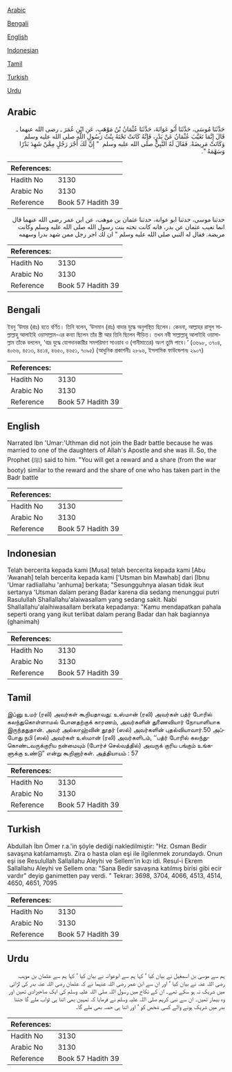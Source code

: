 [Arabic](#arabic)

[Bengali](#bengali)

[English](#english)

[Indonesian](#indonesian)

[Tamil](#tamil)

[Turkish](#turkish)

[Urdu](#urdu)

## Arabic


<div dir="rtl" lang="ar" style={{fontSize:'larger',backgroundColor:'#f8f9fa',padding:20}}>
حَدَّثَنَا مُوسَى، حَدَّثَنَا أَبُو عَوَانَةَ، حَدَّثَنَا عُثْمَانُ بْنُ مَوْهَبٍ، عَنِ ابْنِ عُمَرَ ـ رضى الله عنهما ـ قَالَ إِنَّمَا تَغَيَّبَ عُثْمَانُ عَنْ بَدْرٍ، فَإِنَّهُ كَانَتْ تَحْتَهُ بِنْتُ رَسُولِ اللَّهِ صلى الله عليه وسلم وَكَانَتْ مَرِيضَةً‏.‏ فَقَالَ لَهُ النَّبِيُّ صلى الله عليه وسلم ‏ "‏ إِنَّ لَكَ أَجْرَ رَجُلٍ مِمَّنْ شَهِدَ بَدْرًا وَسَهْمَهُ ‏"‏‏.‏
</div>
<div style={{backgroundColor:'#f8f9fa',padding:20, marginBottom: 10}}><table> <thead> <tr> <th>References:</th> <th></th> </tr> </thead> <tbody><tr><td>Hadith No</td><td>3130</td></tr><tr><td>Arabic No</td><td>3130</td></tr><tr><td>Reference</td><td>Book 57 Hadith 39</td></tr></tbody></table></div>


<div dir="rtl" lang="ar" style={{fontSize:'larger',backgroundColor:'#f8f9fa',padding:20}}>
حدثنا موسى، حدثنا ابو عوانة، حدثنا عثمان بن موهب، عن ابن عمر رضى الله عنهما قال انما تغيب عثمان عن بدر، فانه كانت تحته بنت رسول الله صلى الله عليه وسلم وكانت مريضة. فقال له النبي صلى الله عليه وسلم " ان لك اجر رجل ممن شهد بدرا وسهمه
</div>
<div style={{backgroundColor:'#f8f9fa',padding:20, marginBottom: 10}}><table> <thead> <tr> <th>References:</th> <th></th> </tr> </thead> <tbody><tr><td>Hadith No</td><td>3130</td></tr><tr><td>Arabic No</td><td>3130</td></tr><tr><td>Reference</td><td>Book 57 Hadith 39</td></tr></tbody></table></div>

## Bengali


<div dir="ltr" lang="bn" style={{fontSize:'larger',backgroundColor:'#f8f9fa',padding:20}}>
ইবনু ‘উমার (রাঃ) হতে বর্ণিত। তিনি বলেন, ‘উসমান (রাঃ) বাদার যুদ্ধে অনুপস্থিত ছিলেন। কেননা, আল্লাহর রাসূল সাল্লাল্লাহু আলাইহি ওয়াসাল্লাম-এর কন্যা ছিলেন তাঁর স্ত্রী আর তিনি ছিলেন পীড়িত। তখন নবী সাল্লাল্লাহু আলাইহি ওয়াসাল্লাম তাঁকে বললেন, ‘বাদ্র যুদ্ধে যোগদানকারীর সমপরিমাণ সাওয়াব ও (গানীমাতের) অংশ তুমি পাবে।’ (৩৬৯৮, ৩৭০৪, ৪০৬৬, ৪৫১৩, ৪৫১৪, ৪৬৫০, ৪৬৫১, ৭০৯৫) (আধুনিক প্রকাশনীঃ ২৮৯৬, ইসলামিক ফাউন্ডেশনঃ ২৯০৭)
</div>
<div style={{backgroundColor:'#f8f9fa',padding:20, marginBottom: 10}}><table> <thead> <tr> <th>References:</th> <th></th> </tr> </thead> <tbody><tr><td>Hadith No</td><td>3130</td></tr><tr><td>Arabic No</td><td>3130</td></tr><tr><td>Reference</td><td>Book 57 Hadith 39</td></tr></tbody></table></div>

## English


<div dir="ltr" lang="en" style={{fontSize:'larger',backgroundColor:'#f8f9fa',padding:20}}>
Narrated Ibn 'Umar:'Uthman did not join the Badr battle because he was married to one of the daughters of Allah's Apostle and she was ill. So, the Prophet (ﷺ) said to him. "You will get a reward and a share (from the war booty) similar to the reward and the share of one who has taken part in the Badr battle
</div>
<div style={{backgroundColor:'#f8f9fa',padding:20, marginBottom: 10}}><table> <thead> <tr> <th>References:</th> <th></th> </tr> </thead> <tbody><tr><td>Hadith No</td><td>3130</td></tr><tr><td>Arabic No</td><td>3130</td></tr><tr><td>Reference</td><td>Book 57 Hadith 39</td></tr></tbody></table></div>

## Indonesian


<div dir="ltr" lang="id" style={{fontSize:'larger',backgroundColor:'#f8f9fa',padding:20}}>
Telah bercerita kepada kami [Musa] telah bercerita kepada kami [Abu 'Awanah] telah bercerita kepada kami ['Utsman bin Mawhab] dari [Ibnu 'Umar radliallahu 'anhuma] berkata; "Sesungguhnya alasan tidak ikut sertanya 'Utsman dalam perang Badar karena dia sedang menunggui putri Rasulullah Shallallahu'alaiwasallam yang sedang sakit. Nabi Shallallahu'alaihiwasallam berkata kepadanya: "Kamu mendapatkan pahala seperti orang yang ikut terlibat dalam perang Badar dan hak bagiannya (ghanimah)
</div>
<div style={{backgroundColor:'#f8f9fa',padding:20, marginBottom: 10}}><table> <thead> <tr> <th>References:</th> <th></th> </tr> </thead> <tbody><tr><td>Hadith No</td><td>3130</td></tr><tr><td>Arabic No</td><td>3130</td></tr><tr><td>Reference</td><td>Book 57 Hadith 39</td></tr></tbody></table></div>

## Tamil


<div dir="ltr" lang="ta" style={{fontSize:'larger',backgroundColor:'#f8f9fa',padding:20}}>
இப்னு உமர் (ரலி) அவர்கள் கூறியதாவது: உஸ்மான் (ரலி) அவர்கள் பத்ர் போரில் கலந்துகொள்ளாமல் போனதற்குக் காரணம், அவர்களின் துணைவியார் நோயாளியாக இருந்ததுதான். அவர் அல்லாஹ்வின் தூதர் (ஸல்) அவர்களின் புதல்வியாவார்.50 அப்போது நபி (ஸல்) அவர்கள் உஸ்மான் (ரலி) அவர்களிடம், ‘‘பத்ர் போரில் கலந்துகொண்டவருக்குரிய நன்மையும் (போர்ச் செல்வத்தில்) அவருக் குரிய பங்கும் உங்களுக்கு உண்டு” என்று கூறினார்கள். அத்தியாயம் : 57
</div>
<div style={{backgroundColor:'#f8f9fa',padding:20, marginBottom: 10}}><table> <thead> <tr> <th>References:</th> <th></th> </tr> </thead> <tbody><tr><td>Hadith No</td><td>3130</td></tr><tr><td>Arabic No</td><td>3130</td></tr><tr><td>Reference</td><td>Book 57 Hadith 39</td></tr></tbody></table></div>

## Turkish


<div dir="ltr" lang="tr" style={{fontSize:'larger',backgroundColor:'#f8f9fa',padding:20}}>
Abdullah İbn Ömer r.a.'in şöyle dediği nakledilmiştir: "Hz. Osman Bedir savaşına katılamamıştı. Zira o hasta olan eşi ile ilgilenmek zorundaydı. Onun eşi ise Resulullah Sallallahu Aleyhi ve Sellem'in kızı idi. Resul-i Ekrem Sallallahu Aleyhi ve Sellem ona: "Sana Bedir savaşına katılmış birisi gibi ecir vardır" deyip ganimetten pay verdi. " Tekrar: 3698, 3704, 4066, 4513, 4514, 4650, 4651, 7095
</div>
<div style={{backgroundColor:'#f8f9fa',padding:20, marginBottom: 10}}><table> <thead> <tr> <th>References:</th> <th></th> </tr> </thead> <tbody><tr><td>Hadith No</td><td>3130</td></tr><tr><td>Arabic No</td><td>3130</td></tr><tr><td>Reference</td><td>Book 57 Hadith 39</td></tr></tbody></table></div>

## Urdu


<div dir="rtl" lang="ur" style={{fontSize:'larger',backgroundColor:'#f8f9fa',padding:20}}>
ہم سے موسیٰ بن اسمعٰیل نے بیان کیا ‘ کہا ہم سے ابوعوانہ نے بیان کیا ‘ کہا ہم سے عثمان بن موہب رضی اللہ عنہ نے بیان کیا ‘ اور ان سے ابن عمر رضی اللہ عنہما نے کہ عثمان رضی اللہ عنہ بدر کی لڑائی میں شریک نہ ہو سکے تھے۔ ان کے نکاح میں رسول اللہ صلی اللہ علیہ وسلم کی ایک صاحبزادی تھیں اور وہ بیمار تھیں۔ ان سے نبی کریم صلی اللہ علیہ وسلم نے فرمایا کہ تمہیں بھی اتنا ہی ثواب ملے گا جتنا بدر میں شریک ہونے والے کسی شخص کو ‘ اور اتنا ہی حصہ بھی ملے گا۔
</div>
<div style={{backgroundColor:'#f8f9fa',padding:20, marginBottom: 10}}><table> <thead> <tr> <th>References:</th> <th></th> </tr> </thead> <tbody><tr><td>Hadith No</td><td>3130</td></tr><tr><td>Arabic No</td><td>3130</td></tr><tr><td>Reference</td><td>Book 57 Hadith 39</td></tr></tbody></table></div>